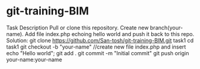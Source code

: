 # git-training-BIM
Task Description
Pull or clone this repository. Create new branch(your-name). Add file index.php echoing hello world and push it back to this repo.
Solution:
git clone https://github.com/San-tosh/git-training-BIM.git task1 
cd task1
git checkout -b "your-name"
//create new file index.php and insert echo "Hello world";
git add .
git commit -m "Initial commit"
git push origin your-name:your-name
